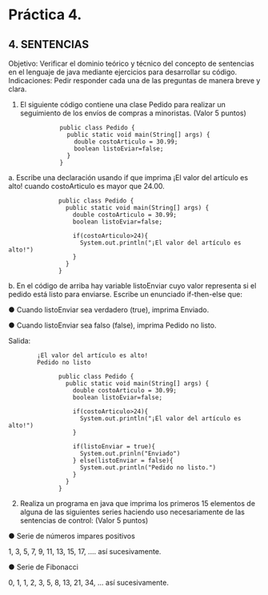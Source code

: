 # Práctica 4.

## 4. SENTENCIAS

Objetivo: Verificar el dominio teórico y técnico del concepto de sentencias en el lenguaje
de java mediante ejercicios para desarrollar su código.
Indicaciones: Pedir responder cada una de las preguntas de manera breve y clara.

1. El siguiente código contiene una clase Pedido para realizar un seguimiento de los
envíos de compras a minoristas. (Valor 5 puntos)

                  public class Pedido {
                    public static void main(String[] args) {
                      double costoArticulo = 30.99;
                      boolean listoEviar=false;
                    }
                  }

a. Escribe una declaración usando if que imprima ¡El valor del artículo es alto!
cuando costoArticulo es mayor que 24.00.

                  public class Pedido {
                    public static void main(String[] args) {
                      double costoArticulo = 30.99;
                      boolean listoEviar=false;

                      if(costoArticulo>24){
                        System.out.println("¡El valor del artículo es alto!")
                      }
                    }
                  }
b. En el código de arriba hay variable listoEnviar cuyo valor representa si el pedido
está listo para enviarse. Escribe un enunciado if-then-else que:

● Cuando listoEnviar sea verdadero (true), imprima Enviado.

● Cuando listoEnviar sea falso (false), imprima Pedido no listo.

Salida:

            ¡El valor del artículo es alto!
            Pedido no listo

                  public class Pedido {
                    public static void main(String[] args) {
                      double costoArticulo = 30.99;
                      boolean listoEviar=false;

                      if(costoArticulo>24){
                        System.out.println("¡El valor del artículo es alto!")
                      }

                      if(listoEnviar = true){
                        System.out.prinln("Enviado")
                      } else(listoEnviar = false){
                        System.out.println("Pedido no listo.")
                      }
                    }
                  }
                  
2. Realiza un programa en java que imprima los primeros 15 elementos de alguna de
las siguientes series haciendo uso necesariamente de las sentencias de control:
(Valor 5 puntos)

● Serie de números impares positivos

1, 3, 5, 7, 9, 11, 13, 15, 17, .... así sucesivamente.

● Serie de Fibonacci

0, 1, 1, 2, 3, 5, 8, 13, 21, 34, ... así sucesivamente.

